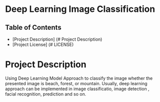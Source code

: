 # Deep Learning Image Classification

## Table of Contents

- [Project Description] (# Project Description)
- [Project License] (# LICENSE)

# Project Description
Using Deep Learning Model Approach to  classify the image whether the presented image is beach, forest, or mountain. Usually, deep learning approach can be implemented in image classificatio, image detection , facial recognition, prediction and so on.
